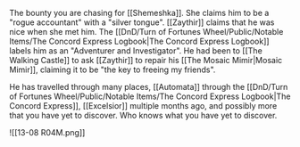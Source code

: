 The bounty you are chasing for [[Shemeshka]]. She claims him to be a "rogue accountant" with a "silver tongue". [[Zaythir]] claims that he was nice when she met him. The [[DnD/Turn of Fortunes Wheel/Public/Notable Items/The Concord Express Logbook|The Concord Express Logbook]] labels him as an "Adventurer and Investigator". He had been to [[The Walking Castle]] to ask [[Zaythir]] to repair his [[The Mosaic Mimir|Mosaic Mimir]], claiming it to be "the key to freeing my friends". 

He has travelled through many places, [[Automata]] through the [[DnD/Turn of Fortunes Wheel/Public/Notable Items/The Concord Express Logbook|The Concord Express]], [[Excelsior]] multiple months ago, and possibly more that you have yet to discover. Who knows what you have yet to discover.

![[13-08 R04M.png]]